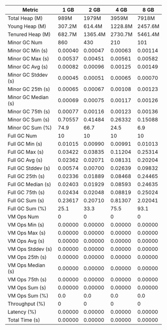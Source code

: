 | Metric | 1 GB | 2 GB | 4 GB | 8 GB |
|------|----|----|----|----|
| Total Heap (M) | 989M | 1979M | 3959M | 7918M |
| Young Heap (M) | 307.2M | 614.4M | 1228.8M | 2457.6M |
| Tenured Heap (M) | 682.7M | 1365.4M | 2730.7M | 5461.4M |
| Minor GC Num | 860 | 430 | 210 | 101 |
| Minor GC Min (s) | 0.00040 | 0.00047 | 0.00063 | 0.00114 |
| Minor GC Max (s) | 0.00537 | 0.00451 | 0.00561 | 0.00582 |
| Minor GC Avg (s) | 0.00082 | 0.00096 | 0.00125 | 0.00149 |
| Minor GC Stddev (s) | 0.00045 | 0.00051 | 0.00065 | 0.00070 |
| Minor GC 25th (s) | 0.00065 | 0.00067 | 0.00108 | 0.00123 |
| Minor GC Median (s) | 0.00069 | 0.00075 | 0.00117 | 0.00126 |
| Minor GC 75th (s) | 0.00077 | 0.00116 | 0.00123 | 0.00136 |
| Minor GC Sum (s) | 0.70557 | 0.41484 | 0.26332 | 0.15088 |
| Minor GC Sum (%) | 74.9 | 66.7 | 24.5 | 6.9 |
| Full GC Num | 10 | 10 | 10 | 10 |
| Full GC Min (s) | 0.01015 | 0.00990 | 0.00991 | 0.01013 |
| Full GC Max (s) | 0.03422 | 0.03835 | 0.11204 | 0.25314 |
| Full GC Avg (s) | 0.02362 | 0.02071 | 0.08131 | 0.20204 |
| Full GC Stddev (s) | 0.00574 | 0.00700 | 0.02639 | 0.09832 |
| Full GC 25th (s) | 0.02336 | 0.01889 | 0.08468 | 0.24465 |
| Full GC Median (s) | 0.02403 | 0.01929 | 0.08593 | 0.24635 |
| Full GC 75th (s) | 0.02434 | 0.02048 | 0.08819 | 0.25024 |
| Full GC Sum (s) | 0.23617 | 0.20710 | 0.81307 | 2.02041 |
| Full GC Sum (%) | 25.1 | 33.3 | 75.5 | 93.1 |
| VM Ops Num | 0 | 0 | 0 | 0 |
| VM Ops Min (s) | 0.00000 | 0.00000 | 0.00000 | 0.00000 |
| VM Ops Max (s) | 0.00000 | 0.00000 | 0.00000 | 0.00000 |
| VM Ops Avg (s) | 0.00000 | 0.00000 | 0.00000 | 0.00000 |
| VM Ops Stddev (s) | 0.00000 | 0.00000 | 0.00000 | 0.00000 |
| VM Ops 25th (s) | 0.00000 | 0.00000 | 0.00000 | 0.00000 |
| VM Ops Median (s) | 0.00000 | 0.00000 | 0.00000 | 0.00000 |
| VM Ops 75th (s) | 0.00000 | 0.00000 | 0.00000 | 0.00000 |
| VM Ops Sum (s) | 0.00000 | 0.00000 | 0.00000 | 0.00000 |
| VM Ops Sum (%) | 0.0 | 0.0 | 0.0 | 0.0 |
| Throughput (%) | 0 | 0 | 0 | 0 |
| Latency (%) | 0.00000 | 0.00000 | 0.00000 | 0.00000 |
| Total Time (s) | 0.00000 | 0.00000 | 0.00000 | 0.00000 |

